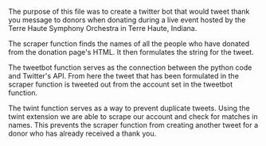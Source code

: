 The purpose of this file was to create a twitter bot that would tweet thank you message to donors when donating during a live event hosted by the Terre Haute Symphony Orchestra in Terre Haute, Indiana.

The scraper function finds the names of all the people who have donated from the donation page's HTML. It then formulates the string for the tweet.

The tweetbot function serves as the connection between the python code and Twitter's API. From here the tweet that has been formulated in the scraper function is tweeted out from the account set in the tweetbot function.

The twint function serves as a way to prevent duplicate tweets. Using the twint extension we are able to scrape our account and check for matches in names. This prevents the scraper function from creating another tweet for a donor who has already received a thank you.
